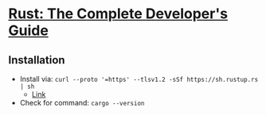 # [Rust: The Complete Developer's Guide](https://www.udemy.com/course/rust-the-complete-developers-guide/learn/lecture/44784523#content)

## Installation

- Install via: `curl --proto '=https' --tlsv1.2 -sSf https://sh.rustup.rs | sh`
  - [Link](https://www.rust-lang.org/tools/install)
- Check for command: `cargo --version`
